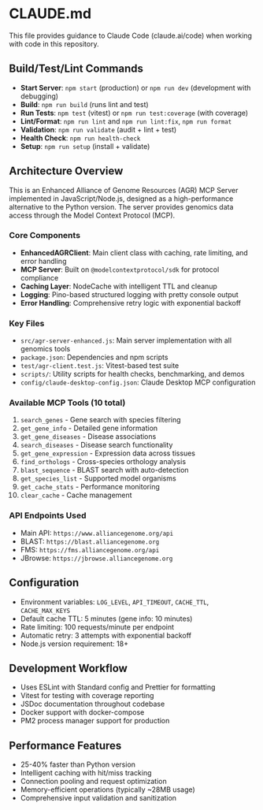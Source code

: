 # CLAUDE.md

This file provides guidance to Claude Code (claude.ai/code) when working with code in this repository.

## Build/Test/Lint Commands
- **Start Server**: `npm start` (production) or `npm run dev` (development with debugging)
- **Build**: `npm run build` (runs lint and test)
- **Run Tests**: `npm test` (vitest) or `npm run test:coverage` (with coverage)
- **Lint/Format**: `npm run lint` and `npm run lint:fix`, `npm run format`
- **Validation**: `npm run validate` (audit + lint + test)
- **Health Check**: `npm run health-check`
- **Setup**: `npm run setup` (install + validate)

## Architecture Overview
This is an Enhanced Alliance of Genome Resources (AGR) MCP Server implemented in JavaScript/Node.js, designed as a high-performance alternative to the Python version. The server provides genomics data access through the Model Context Protocol (MCP).

### Core Components
- **EnhancedAGRClient**: Main client class with caching, rate limiting, and error handling
- **MCP Server**: Built on `@modelcontextprotocol/sdk` for protocol compliance
- **Caching Layer**: NodeCache with intelligent TTL and cleanup
- **Logging**: Pino-based structured logging with pretty console output
- **Error Handling**: Comprehensive retry logic with exponential backoff

### Key Files
- `src/agr-server-enhanced.js`: Main server implementation with all genomics tools
- `package.json`: Dependencies and npm scripts
- `test/agr-client.test.js`: Vitest-based test suite
- `scripts/`: Utility scripts for health checks, benchmarking, and demos
- `config/claude-desktop-config.json`: Claude Desktop MCP configuration

### Available MCP Tools (10 total)
1. `search_genes` - Gene search with species filtering
2. `get_gene_info` - Detailed gene information
3. `get_gene_diseases` - Disease associations
4. `search_diseases` - Disease search functionality
5. `get_gene_expression` - Expression data across tissues
6. `find_orthologs` - Cross-species orthology analysis
7. `blast_sequence` - BLAST search with auto-detection
8. `get_species_list` - Supported model organisms
9. `get_cache_stats` - Performance monitoring
10. `clear_cache` - Cache management

### API Endpoints Used
- Main API: `https://www.alliancegenome.org/api`
- BLAST: `https://blast.alliancegenome.org`
- FMS: `https://fms.alliancegenome.org/api`
- JBrowse: `https://jbrowse.alliancegenome.org`

## Configuration
- Environment variables: `LOG_LEVEL`, `API_TIMEOUT`, `CACHE_TTL`, `CACHE_MAX_KEYS`
- Default cache TTL: 5 minutes (gene info: 10 minutes)
- Rate limiting: 100 requests/minute per endpoint
- Automatic retry: 3 attempts with exponential backoff
- Node.js version requirement: 18+

## Development Workflow
- Uses ESLint with Standard config and Prettier for formatting
- Vitest for testing with coverage reporting
- JSDoc documentation throughout codebase
- Docker support with docker-compose
- PM2 process manager support for production

## Performance Features
- 25-40% faster than Python version
- Intelligent caching with hit/miss tracking
- Connection pooling and request optimization
- Memory-efficient operations (typically ~28MB usage)
- Comprehensive input validation and sanitization